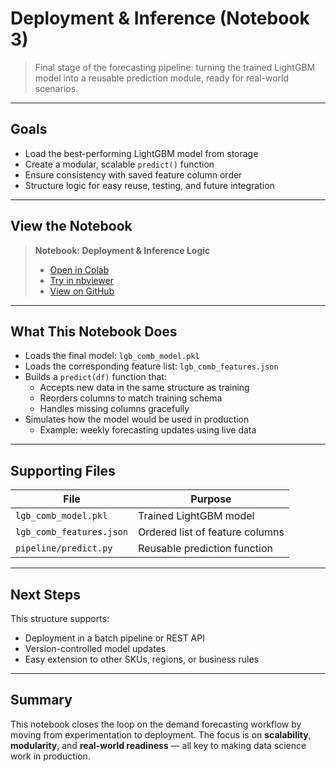 # Deployment & Inference (Notebook 3)

> Final stage of the forecasting pipeline: turning the trained LightGBM model into a reusable prediction module, ready for real-world scenarios.

---

## Goals

- Load the best-performing LightGBM model from storage  
- Create a modular, scalable `predict()` function  
- Ensure consistency with saved feature column order  
- Structure logic for easy reuse, testing, and future integration  

---

## View the Notebook
> **Notebook: Deployment & Inference Logic**  
> - [Open in Colab](https://colab.research.google.com/github/Timensider/beauty-product-demand-forecasting/blob/main/notebooks/project_3_deployment.ipynb)  
> - [Try in nbviewer](https://nbviewer.org/url/raw.githubusercontent.com/Timensider/beauty-product-demand-forecasting/main/notebooks/project_3_deployment.ipynb)  
> - [View on GitHub](https://github.com/Timensider/beauty-product-demand-forecasting/blob/main/notebooks/project_3_deployment.ipynb)

---

## What This Notebook Does

- Loads the final model: `lgb_comb_model.pkl`
- Loads the corresponding feature list: `lgb_comb_features.json`
- Builds a `predict(df)` function that:
  - Accepts new data in the same structure as training
  - Reorders columns to match training schema
  - Handles missing columns gracefully
- Simulates how the model would be used in production
  - Example: weekly forecasting updates using live data

---

## Supporting Files

| File                                | Purpose                        |
|-------------------------------------|--------------------------------|
| `lgb_comb_model.pkl`                | Trained LightGBM model         |
| `lgb_comb_features.json`            | Ordered list of feature columns |
| `pipeline/predict.py`               | Reusable prediction function   |

---

## Next Steps

This structure supports:
- Deployment in a batch pipeline or REST API
- Version-controlled model updates
- Easy extension to other SKUs, regions, or business rules

---

## Summary

This notebook closes the loop on the demand forecasting workflow by moving from experimentation to deployment. The focus is on **scalability**, **modularity**, and **real-world readiness** — all key to making data science work in production.

